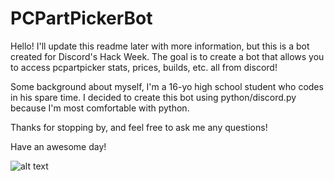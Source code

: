 # PCPartPickerBot
Hello! I'll update this readme later with more information, but this is a bot created for Discord's Hack Week.
The goal is to create a bot that allows you to access pcpartpicker stats, prices, builds, etc. all from discord!

Some background about myself, I'm a 16-yo high school student who codes in his spare time. I decided to create this bot using python/discord.py because I'm most comfortable with python.

Thanks for stopping by, and feel free to ask me any questions!

Have an awesome day!

![alt text](https://u.cubeupload.com/bradyfish/hackbadgeblack.png)

